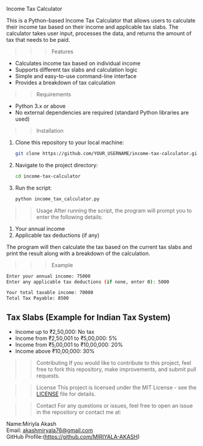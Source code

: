 Income Tax Calculator

This is a Python-based Income Tax Calculator that allows users to calculate their income tax based on their income and applicable tax slabs. The calculator takes user input, processes the data, and returns the amount of tax that needs to be paid.
>>>Features
- Calculates income tax based on individual income
- Supports different tax slabs and calculation logic
- Simple and easy-to-use command-line interface
- Provides a breakdown of tax calculation
>> Requirements
- Python 3.x or above
- No external dependencies are required (standard Python libraries are used)
>>Installation
1. Clone this repository to your local machine:
    ```bash
    git clone https://github.com/YOUR_USERNAME/income-tax-calculator.git
    ```
2. Navigate to the project directory:
    ```bash
    cd income-tax-calculator
    ```

3. Run the script:
    ```bash
    python income_tax_calculator.py
    ```
>>Usage
After running the script, the program will prompt you to enter the following details:
1. Your annual income
2. Applicable tax deductions (if any)

The program will then calculate the tax based on the current tax slabs and print the result along with a breakdown of the calculation.

>>> Example

```bash
Enter your annual income: 75000
Enter any applicable tax deductions (if none, enter 0): 5000

Your total taxable income: 70000
Total Tax Payable: 8500
```

## Tax Slabs (Example for Indian Tax System)
- Income up to ₹2,50,000: No tax
- Income from ₹2,50,001 to ₹5,00,000: 5%
- Income from ₹5,00,001 to ₹10,00,000: 20%
- Income above ₹10,00,000: 30%

>>Contributing
If you would like to contribute to this project, feel free to fork this repository, make improvements, and submit pull requests.

>>License
This project is licensed under the MIT License - see the [LICENSE](LICENSE) file for details.

>> Contact
For any questions or issues, feel free to open an issue in the repository or contact me at:

Name:Miriyla Akash  
Email: akashmiryala76@gmail.com  
GitHub Profile:(https://github.com/MIRIYALA-AKASH)




